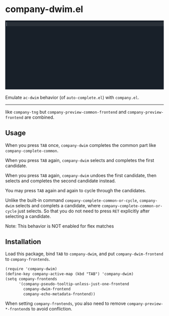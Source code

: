 # company-dwim.el

![screencast](./screencast.gif)

Emulate `ac-dwim` behavior (of `auto-complete.el`) with `company.el`.

----

like `company-tng` but `company-preview-common-frontend` and
`company-preview-frontend` are combined.

## Usage

When you press `TAB` once, `company-dwim` completes the common part
like `company-complete-common`.

When you press `TAB` again, `company-dwim` selects and completes the
first candidate.

When you press `TAB` again, `company-dwim` undoes the first candidate,
then selects and completes the second candidate instead.

You may press `TAB` again and again to cycle through the candidates.

Unlike the built-in command `company-complete-common-or-cycle`,
`company-dwim` selects and complets a candidate, where
`company-complete-common-or-cycle` just selects. So that you do not
need to press `RET` explicitly after selecting a candidate.

Note: This behavior is NOT enabled for flex matches

## Installation

Load this package, bind `TAB` to `company-dwim`, and put
`company-dwim-frontend` to `company-frontends`.

``` emacs-lisp
(require 'company-dwim)
(define-key company-active-map (kbd "TAB") 'company-dwim)
(setq company-frontends
      '(company-pseudo-tooltip-unless-just-one-frontend
        company-dwim-frontend
        company-echo-metadata-frontend))
```

When setting `company-frontends`, you also need to remove
`company-preview-*-frontend`s to avoid confliction.
